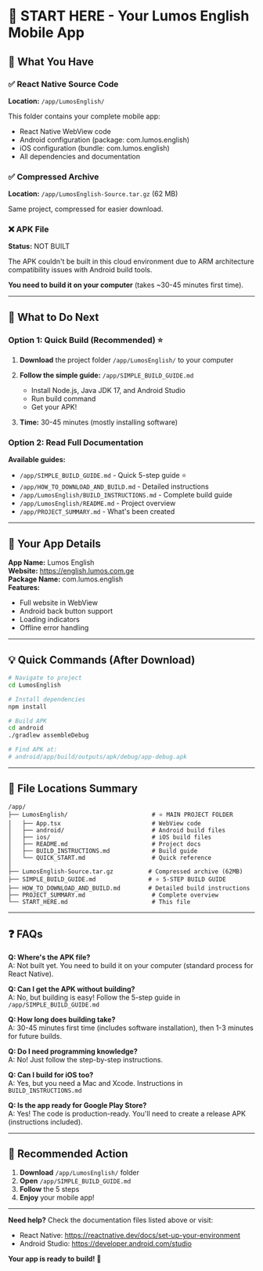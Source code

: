 # 🎯 START HERE - Your Lumos English Mobile App

## 📂 What You Have

### ✅ React Native Source Code
**Location:** `/app/LumosEnglish/`

This folder contains your complete mobile app:
- React Native WebView code
- Android configuration (package: com.lumos.english)
- iOS configuration (bundle: com.lumos.english)  
- All dependencies and documentation

### ✅ Compressed Archive
**Location:** `/app/LumosEnglish-Source.tar.gz` (62 MB)

Same project, compressed for easier download.

### ❌ APK File
**Status:** NOT BUILT

The APK couldn't be built in this cloud environment due to ARM architecture compatibility issues with Android build tools.

**You need to build it on your computer** (takes ~30-45 minutes first time).

---

## 🚀 What to Do Next

### Option 1: Quick Build (Recommended) ⭐

1. **Download** the project folder `/app/LumosEnglish/` to your computer

2. **Follow the simple guide:** `/app/SIMPLE_BUILD_GUIDE.md`
   - Install Node.js, Java JDK 17, and Android Studio
   - Run build command
   - Get your APK!

3. **Time:** 30-45 minutes (mostly installing software)

### Option 2: Read Full Documentation

**Available guides:**
- `/app/SIMPLE_BUILD_GUIDE.md` - Quick 5-step guide ⭐
- `/app/HOW_TO_DOWNLOAD_AND_BUILD.md` - Detailed instructions
- `/app/LumosEnglish/BUILD_INSTRUCTIONS.md` - Complete build guide
- `/app/LumosEnglish/README.md` - Project overview
- `/app/PROJECT_SUMMARY.md` - What's been created

---

## 📱 Your App Details

**App Name:** Lumos English  
**Website:** https://english.lumos.com.ge  
**Package Name:** com.lumos.english  
**Features:**
- Full website in WebView
- Android back button support
- Loading indicators
- Offline error handling

---

## 💡 Quick Commands (After Download)

```bash
# Navigate to project
cd LumosEnglish

# Install dependencies
npm install

# Build APK
cd android
./gradlew assembleDebug

# Find APK at:
# android/app/build/outputs/apk/debug/app-debug.apk
```

---

## 📍 File Locations Summary

```
/app/
├── LumosEnglish/                        # ⭐ MAIN PROJECT FOLDER
│   ├── App.tsx                          # WebView code
│   ├── android/                         # Android build files
│   ├── ios/                             # iOS build files
│   ├── README.md                        # Project docs
│   ├── BUILD_INSTRUCTIONS.md            # Build guide
│   └── QUICK_START.md                   # Quick reference
│
├── LumosEnglish-Source.tar.gz          # Compressed archive (62MB)
├── SIMPLE_BUILD_GUIDE.md               # ⭐ 5-STEP BUILD GUIDE
├── HOW_TO_DOWNLOAD_AND_BUILD.md        # Detailed build instructions
├── PROJECT_SUMMARY.md                   # Complete overview
└── START_HERE.md                        # This file
```

---

## ❓ FAQs

**Q: Where's the APK file?**  
A: Not built yet. You need to build it on your computer (standard process for React Native).

**Q: Can I get the APK without building?**  
A: No, but building is easy! Follow the 5-step guide in `/app/SIMPLE_BUILD_GUIDE.md`

**Q: How long does building take?**  
A: 30-45 minutes first time (includes software installation), then 1-3 minutes for future builds.

**Q: Do I need programming knowledge?**  
A: No! Just follow the step-by-step instructions.

**Q: Can I build for iOS too?**  
A: Yes, but you need a Mac and Xcode. Instructions in `BUILD_INSTRUCTIONS.md`

**Q: Is the app ready for Google Play Store?**  
A: Yes! The code is production-ready. You'll need to create a release APK (instructions included).

---

## 🎯 Recommended Action

1. **Download** `/app/LumosEnglish/` folder
2. **Open** `/app/SIMPLE_BUILD_GUIDE.md`
3. **Follow** the 5 steps
4. **Enjoy** your mobile app!

---

**Need help?** Check the documentation files listed above or visit:
- React Native: https://reactnative.dev/docs/set-up-your-environment
- Android Studio: https://developer.android.com/studio

**Your app is ready to build! 🚀**
